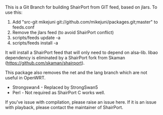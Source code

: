 This is a Git Branch for building ShairPort from GIT feed, based on jlars. To use this:

1. Add "src-git mikejuni git://github.com/mikejuni/packages.git;master" to feeds.conf
2. Remove the jlars feed (to avoid ShairPort conflict)
3. scripts/feeds update -a
4. scripts/feeds install -a

It will install a ShairPort feed that will only need to depend on alsa-lib.
libao dependency is eliminated by a ShairPort fork from Skaman (https://github.com/skaman/shairport).

This package also removes the net and the lang branch which are not useful in OpenWRT.
- Strongswan4 - Replaced by StrongSwan5
- Perl - Not required as ShairPort C works well.

If you've issue with compilation, please raise an issue here.
If it is an issue with playback, please contact the maintainer of ShairPort.
